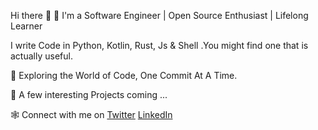 Hi there 👋  🚀  I'm a Software Engineer | Open Source Enthusiast | Lifelong Learner 


I write Code in Python, Kotlin, Rust, Js & Shell .You might find one that is actually useful.


🌟  Exploring the World of Code, One Commit At A Time.


👀  A few interesting Projects coming ...


🕸 Connect with me on [Twitter](https://twitter.com/briankeny_) [LinkedIn](https://www.linkedin.com/in/brian-kipkemboi-aa949419a)
